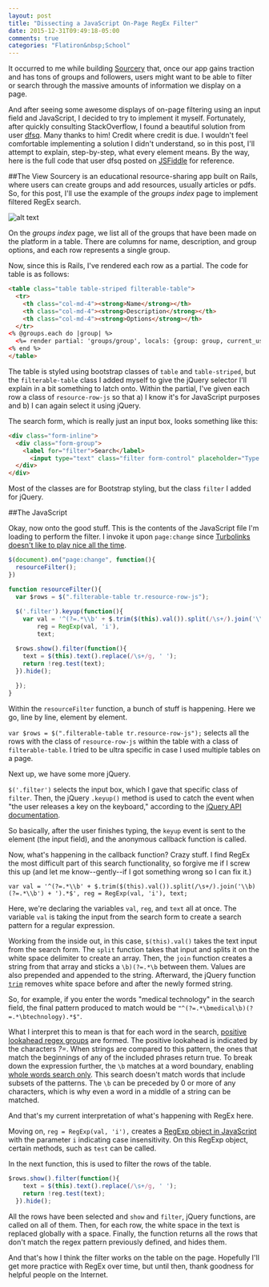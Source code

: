 ```yaml
---
layout: post
title: "Dissecting a JavaScript On-Page RegEx Filter"
date: 2015-12-31T09:49:18-05:00
comments: true
categories: "Flatiron&nbsp;School"
---
```


It occurred to me while building [Sourcery](https://the-sourcery.herokuapp.com/) that, once our app gains traction and has tons of groups and followers, users might want to be able to filter or search through the massive amounts of information we display on a page. 

And after seeing some awesome displays of on-page filtering using an input field and JavaScript, I decided to try to implement it myself. Fortunately, after quickly consulting StackOverflow, I found a beautiful solution from user [dfsq](http://stackoverflow.com/questions/9127498/how-to-perform-a-real-time-search-and-filter-on-a-html-table). Many thanks to him! Credit where credit is due. I wouldn't feel comfortable implementing a solution I didn't understand, so in this post, I'll attempt to explain, step-by-step, what every element means. By the way, here is the full code that user dfsq posted on [JSFiddle](http://jsfiddle.net/dfsq/7BUmG/1133/) for reference. 

##The View
Sourcery is an educational resource-sharing app built on Rails, where users can create groups and add resources, usually articles or pdfs. So, for this post, I'll use the example of the *groups index* page to implement filtered RegEx search. 

![alt text](/images/groups-sourcery.png "Flatiron Follower Dashboard")


On the *groups index* page, we list all of the groups that have been made on the platform in a table. There are columns for name, description, and group options, and each row represents a single group. 

Now, since this is Rails, I've rendered each row as a partial. The code for table is as follows: 

```html
<table class="table table-striped filterable-table">
  <tr>
    <th class="col-md-4"><strong>Name</strong></th>
    <th class="col-md-4"><strong>Description</strong></th>
    <th class="col-md-4"><strong>Options</strong></th>
  </tr>
<% @groups.each do |group| %>
  <%= render partial: 'groups/group', locals: {group: group, current_user: current_user} %>
<% end %>
</table>
``` 
<!-- more -->

The table is styled using bootstrap classes of `table` and `table-striped`, but the `filterable-table` class I added myself to give the jQuery selector I'll explain in a bit something to latch onto. Within the partial, I've given each row a class of `resource-row-js` so that a) I know it's for JavaScript purposes and b) I can again select it using jQuery. 

The search form, which is really just an input box, looks something like this: 

```html
<div class="form-inline">
  <div class="form-group">
    <label for="filter">Search</label>
      <input type="text" class="filter form-control" placeholder="Type to filter">
  </div>
</div>
```
Most of the classes are for Bootstrap styling, but the class `filter` I added for jQuery. 

##The JavaScript

Okay, now onto the good stuff. This is the contents of the JavaScript file I'm loading to perform the filter. I invoke it upon `page:change` since [Turbolinks doesn't like to play nice all the time](http://talum.github.io/blog/2015/12/06/document-never-ready-blame-turbolinks/). 


```javascript
$(document).on("page:change", function(){
  resourceFilter();
})

function resourceFilter(){
  var $rows = $(".filterable-table tr.resource-row-js");
  
  $('.filter').keyup(function(){
    var val = '^(?=.*\\b' + $.trim($(this).val()).split(/\s+/).join('\\b)(?=.*\\b') + ').*$',
        reg = RegExp(val, 'i'),
        text;

  $rows.show().filter(function(){
    text = $(this).text().replace(/\s+/g, ' ');
    return !reg.test(text);
  }).hide();
  
  });
}
```

Within the `resourceFilter` function, a bunch of stuff is happening. Here we go, line by line, element by element. 

`var $rows = $(".filterable-table tr.resource-row-js");` selects all the rows with the class of `resource-row-js` within the table with a class of `filterable-table`. I tried to be ultra specific in case I used multiple tables on a page. 

Next up, we have some more jQuery. 

`$('.filter')` selects the input box, which I gave that specific class of `filter`. Then, the jQuery `.keyup()` method is used to catch the event when "the user releases a key on the keyboard," according to the [jQuery API documentation](https://api.jquery.com/keyup/).

So basically, after the user finishes typing, the `keyup` event is sent to the element (the input field), and the anonymous callback function is called. 

Now, what's happening in the callback function? Crazy stuff. I find RegEx the most difficult part of this search functionality, so forgive me if I screw this up (and let me know--gently--if I got something wrong so I can fix it.)

`var val = '^(?=.*\\b' + $.trim($(this).val()).split(/\s+/).join('\\b)(?=.*\\b') + ').*$',
        reg = RegExp(val, 'i'),
        text;`

Here, we're declaring the variables `val`, `reg`, and `text` all at once. The variable `val` is taking the input from the search form to create a search pattern for a regular expression. 

Working from the inside out, in this case, `$(this).val()` takes the text input from the search form. The `split` function takes that input and splits it on the white space delimiter to create an array. Then, the `join` function creates a string from that array and sticks a  `\b)(?=.*\b` between them. Values are also prepended and appended to the string. Afterward, the jQuery function [`trim`](https://api.jquery.com/jQuery.trim/) removes white space before and after the newly formed string. 

So, for example, if you enter the words "medical technology" in the search field, the final pattern produced to match would be `"^(?=.*\bmedical\b)(?=.*\btechnology).*$"`.

What I interpret this to mean is that for each word in the search, [positive lookahead regex groups](http://www.regular-expressions.info/lookaround.html) are formed. The positive lookahead is indicated by the characters *?=*. When strings are compared to this pattern, the ones that match the beginnings of any of the included phrases return true. To break down the expression further, the `\b` matches at a word boundary, enabling [whole words search only]([http://www.regular-expressions.info/wordboundaries.html). This search doesn't match words that include subsets of the patterns. The `\b` can be preceded by 0 or more of any characters, which is why even a word in a middle of a string can be matched. 

And that's my current interpretation of what's happening with RegEx here. 

Moving on, `reg = RegExp(val, 'i'),` creates a [RegExp object in JavaScript](http://www.w3schools.com/js/js_regexp.asp) with the parameter `i` indicating case insensitivity. On this RegExp object, certain methods, such as `test` can be called. 

In the next function, this is used to filter the rows of the table. 
```javascript 
$rows.show().filter(function(){
    text = $(this).text().replace(/\s+/g, ' ');
    return !reg.test(text);
  }).hide();
```
All the rows have been selected and `show` and `filter`, jQuery functions, are called on all of them. Then, for each row, the white space in the text is replaced globally with a space. Finally, the function returns all the rows that don't match the regex pattern previously defined, and hides them. 

And that's how I think the filter works on the table on the page. Hopefully I'll get more practice with RegEx over time, but until then, thank goodness for helpful people on the Internet.   

